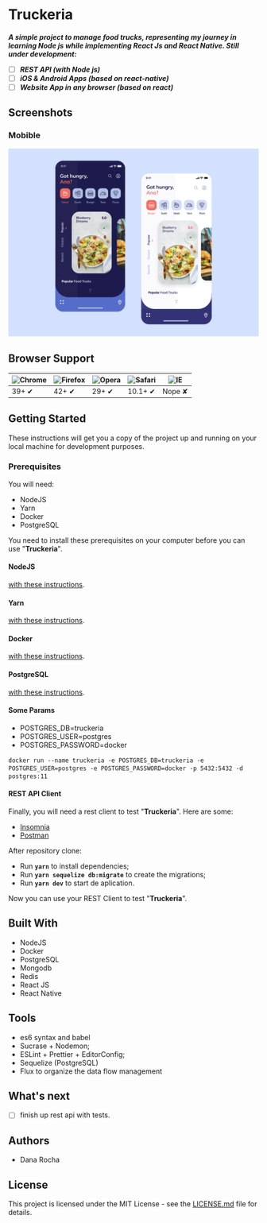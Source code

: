 <h1>
  Truckeria
</h1>

<h5>
  A simple project to manage food trucks, representing my journey in learning Node js while implementing React Js and React Native. Still under development:

- [ ] REST API (with Node js)
- [ ] iOS & Android Apps (based on react-native)
- [ ] Website App in any browser (based on react)

</h5>

## Screenshots

<h3>
  Mobible
</h3>

<img alt="Truckeria" title="Truckeria" width="800" src="example/screenshots/mobile.jpg">

## Browser Support

| ![Chrome](https://cloud.githubusercontent.com/assets/398893/3528328/23bc7bc4-078e-11e4-8752-ba2809bf5cce.png) | ![Firefox](https://cloud.githubusercontent.com/assets/398893/3528329/26283ab0-078e-11e4-84d4-db2cf1009953.png) | ![Opera](https://cloud.githubusercontent.com/assets/398893/3528330/27ec9fa8-078e-11e4-95cb-709fd11dac16.png) | ![Safari](https://cloud.githubusercontent.com/assets/398893/3528331/29df8618-078e-11e4-8e3e-ed8ac738693f.png) | ![IE](https://cloud.githubusercontent.com/assets/398893/3528325/20373e76-078e-11e4-8e3a-1cb86cf506f0.png) |
| ------------------------------------------------------------------------------------------------------------- | -------------------------------------------------------------------------------------------------------------- | ------------------------------------------------------------------------------------------------------------ | ------------------------------------------------------------------------------------------------------------- | --------------------------------------------------------------------------------------------------------- |
| 39+ ✔                                                                                                         | 42+ ✔                                                                                                          | 29+ ✔                                                                                                        | 10.1+ ✔                                                                                                       | Nope ✘                                                                                                    |

## Getting Started

These instructions will get you a copy of the project up and running on your local machine for development purposes.

<h3>Prerequisites</h3>

You will need:

- NodeJS
- Yarn
- Docker
- PostgreSQL

You need to install these prerequisites on your computer before you can use "**Truckeria**".

<h4>NodeJS</h4> <a href="https://nodejs.org/en/download/package-manager/" target="_blank">with these instructions</a>.

<h4>Yarn</h4> <a href="https://yarnpkg.com/en/docs/getting-started" target="_blank">with these instructions</a>.

<h4>Docker</h4> <a href="https://www.docker.com/get-started" target="_blank">with these instructions</a>.

<h4>PostgreSQL</h4> <a href="https://hub.docker.com/_/postgres" target="_blank">with these instructions</a>.

<h4>Some Params</h4>

<ul>
  <li>POSTGRES_DB=truckeria</li>
  <li>POSTGRES_USER=postgres</li>
  <li>POSTGRES_PASSWORD=docker</li>
</ul>

```
docker run --name truckeria -e POSTGRES_DB=truckeria -e POSTGRES_USER=postgres -e POSTGRES_PASSWORD=docker -p 5432:5432 -d postgres:11
```

<h4>REST API Client</h4>

Finally, you will need a rest client to test "**Truckeria**". Here are some:

<ul>
  <li><a href="https://insomnia.rest/" target="_blank">Insomnia</a></li>
  <li><a href="https://www.getpostman.com/" target="_blank">Postman</a></li>
</ul>

After repository clone:

- Run **`yarn`** to install dependencies;
- Run **`yarn sequelize db:migrate`** to create the migrations;
- Run **`yarn dev`** to start de aplication.

Now you can use your REST Client to test "**Truckeria**".

## Built With

<ul>
  <li>NodeJS</li>
  <li>Docker</li>
  <li>PostgreSQL</li>
  <li>Mongodb</li>
  <li>Redis</li>
  <li>React JS</li>
  <li>React Native</li>
</ul>

## Tools

<ul>
  <li>es6 syntax and babel</li>
  <li>Sucrase + Nodemon;</li>
  <li>ESLint + Prettier + EditorConfig;</li>
  <li>Sequelize (PostgreSQL)</li>
  <li>Flux to organize the data flow management</li>
</ul>

## What's next

- [ ] finish up rest api with tests.

## Authors

<ul>
  <li>Dana Rocha</li>
</ul>

## License

This project is licensed under the MIT License - see the <a href="" target="_blank">LICENSE.md</a> file for details.
